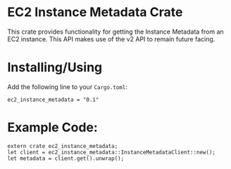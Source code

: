 # EC2 Instance Metadata Crate
This crate provides functionality for getting the Instance Metadata from
an EC2 instance. This API makes use of the v2 API to remain future facing.

# Installing/Using
Add the following line to your `Cargo.toml`:

```
ec2_instance_metadata = "0.1"
```

# Example Code:

```
extern crate ec2_instance_metadata;
let client = ec2_instance_metadata::InstanceMetadataClient::new();
let metadata = client.get().unwrap();
```

